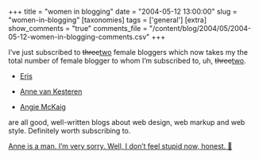 +++
title = "women in blogging"
date = "2004-05-12 13:00:00"
slug = "women-in-blogging"
[taxonomies]
tags = ['general']
[extra]
show_comments = "true"
comments_file = "/content/blog/2004/05/2004-05-12-women-in-blogging-comments.csv"
+++

I’ve just subscribed to <del>three</del><ins>two</ins> female bloggers which now takes my the total number of female blogger to whom I’m subscribed to, uh, <del>three</del><ins>two</ins>.

- [Eris](http://www.erisfree.com/)
 <del></del>

- [Anne van Kesteren](http://annevankesteren.nl)
- [Angie McKaig](http://www.angiemckaig.com/index-full.xml)

are all good, well-written blogs about web design, web markup and web style. Definitely worth subscribing to.

<ins datetime="2004-05-12T16:29:01Z">[Anne is a man.](http://annevankesteren.nl/about) I’m very sorry. Well, I don’t feel stupid now, honest. 🙂</ins>
